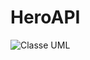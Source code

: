 # HeroAPI
![Classe UML](https://github.com/GusPLF0/HeroAPI/assets/79981630/e77f7926-0317-4dc0-aa48-4c01468816cc)
